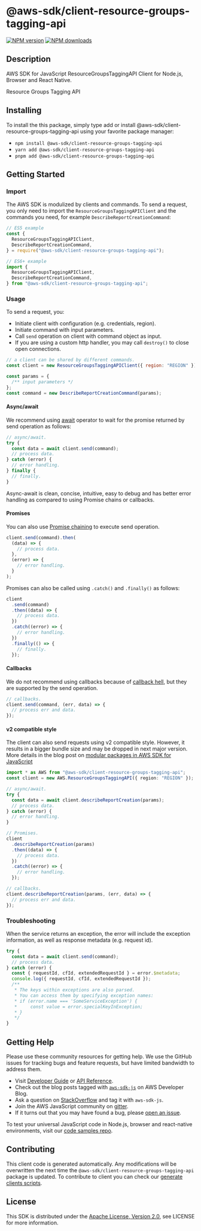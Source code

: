 <!-- generated file, do not edit directly -->

# @aws-sdk/client-resource-groups-tagging-api

[![NPM version](https://img.shields.io/npm/v/@aws-sdk/client-resource-groups-tagging-api/latest.svg)](https://www.npmjs.com/package/@aws-sdk/client-resource-groups-tagging-api)
[![NPM downloads](https://img.shields.io/npm/dm/@aws-sdk/client-resource-groups-tagging-api.svg)](https://www.npmjs.com/package/@aws-sdk/client-resource-groups-tagging-api)

## Description

AWS SDK for JavaScript ResourceGroupsTaggingAPI Client for Node.js, Browser and React Native.

<fullname>Resource Groups Tagging API</fullname>

## Installing

To install the this package, simply type add or install @aws-sdk/client-resource-groups-tagging-api
using your favorite package manager:

- `npm install @aws-sdk/client-resource-groups-tagging-api`
- `yarn add @aws-sdk/client-resource-groups-tagging-api`
- `pnpm add @aws-sdk/client-resource-groups-tagging-api`

## Getting Started

### Import

The AWS SDK is modulized by clients and commands.
To send a request, you only need to import the `ResourceGroupsTaggingAPIClient` and
the commands you need, for example `DescribeReportCreationCommand`:

```js
// ES5 example
const {
  ResourceGroupsTaggingAPIClient,
  DescribeReportCreationCommand,
} = require("@aws-sdk/client-resource-groups-tagging-api");
```

```ts
// ES6+ example
import {
  ResourceGroupsTaggingAPIClient,
  DescribeReportCreationCommand,
} from "@aws-sdk/client-resource-groups-tagging-api";
```

### Usage

To send a request, you:

- Initiate client with configuration (e.g. credentials, region).
- Initiate command with input parameters.
- Call `send` operation on client with command object as input.
- If you are using a custom http handler, you may call `destroy()` to close open connections.

```js
// a client can be shared by different commands.
const client = new ResourceGroupsTaggingAPIClient({ region: "REGION" });

const params = {
  /** input parameters */
};
const command = new DescribeReportCreationCommand(params);
```

#### Async/await

We recommend using [await](https://developer.mozilla.org/en-US/docs/Web/JavaScript/Reference/Operators/await)
operator to wait for the promise returned by send operation as follows:

```js
// async/await.
try {
  const data = await client.send(command);
  // process data.
} catch (error) {
  // error handling.
} finally {
  // finally.
}
```

Async-await is clean, concise, intuitive, easy to debug and has better error handling
as compared to using Promise chains or callbacks.

#### Promises

You can also use [Promise chaining](https://developer.mozilla.org/en-US/docs/Web/JavaScript/Guide/Using_promises#chaining)
to execute send operation.

```js
client.send(command).then(
  (data) => {
    // process data.
  },
  (error) => {
    // error handling.
  }
);
```

Promises can also be called using `.catch()` and `.finally()` as follows:

```js
client
  .send(command)
  .then((data) => {
    // process data.
  })
  .catch((error) => {
    // error handling.
  })
  .finally(() => {
    // finally.
  });
```

#### Callbacks

We do not recommend using callbacks because of [callback hell](http://callbackhell.com/),
but they are supported by the send operation.

```js
// callbacks.
client.send(command, (err, data) => {
  // process err and data.
});
```

#### v2 compatible style

The client can also send requests using v2 compatible style.
However, it results in a bigger bundle size and may be dropped in next major version. More details in the blog post
on [modular packages in AWS SDK for JavaScript](https://aws.amazon.com/blogs/developer/modular-packages-in-aws-sdk-for-javascript/)

```ts
import * as AWS from "@aws-sdk/client-resource-groups-tagging-api";
const client = new AWS.ResourceGroupsTaggingAPI({ region: "REGION" });

// async/await.
try {
  const data = await client.describeReportCreation(params);
  // process data.
} catch (error) {
  // error handling.
}

// Promises.
client
  .describeReportCreation(params)
  .then((data) => {
    // process data.
  })
  .catch((error) => {
    // error handling.
  });

// callbacks.
client.describeReportCreation(params, (err, data) => {
  // process err and data.
});
```

### Troubleshooting

When the service returns an exception, the error will include the exception information,
as well as response metadata (e.g. request id).

```js
try {
  const data = await client.send(command);
  // process data.
} catch (error) {
  const { requestId, cfId, extendedRequestId } = error.$metadata;
  console.log({ requestId, cfId, extendedRequestId });
  /**
   * The keys within exceptions are also parsed.
   * You can access them by specifying exception names:
   * if (error.name === 'SomeServiceException') {
   *     const value = error.specialKeyInException;
   * }
   */
}
```

## Getting Help

Please use these community resources for getting help.
We use the GitHub issues for tracking bugs and feature requests, but have limited bandwidth to address them.

- Visit [Developer Guide](https://docs.aws.amazon.com/sdk-for-javascript/v3/developer-guide/welcome.html)
  or [API Reference](https://docs.aws.amazon.com/AWSJavaScriptSDK/v3/latest/index.html).
- Check out the blog posts tagged with [`aws-sdk-js`](https://aws.amazon.com/blogs/developer/tag/aws-sdk-js/)
  on AWS Developer Blog.
- Ask a question on [StackOverflow](https://stackoverflow.com/questions/tagged/aws-sdk-js) and tag it with `aws-sdk-js`.
- Join the AWS JavaScript community on [gitter](https://gitter.im/aws/aws-sdk-js-v3).
- If it turns out that you may have found a bug, please [open an issue](https://github.com/aws/aws-sdk-js-v3/issues/new/choose).

To test your universal JavaScript code in Node.js, browser and react-native environments,
visit our [code samples repo](https://github.com/aws-samples/aws-sdk-js-tests).

## Contributing

This client code is generated automatically. Any modifications will be overwritten the next time the `@aws-sdk/client-resource-groups-tagging-api` package is updated.
To contribute to client you can check our [generate clients scripts](https://github.com/aws/aws-sdk-js-v3/tree/main/scripts/generate-clients).

## License

This SDK is distributed under the
[Apache License, Version 2.0](http://www.apache.org/licenses/LICENSE-2.0),
see LICENSE for more information.
